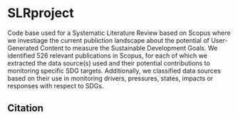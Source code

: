 # SLRproject
Code base used for a Systematic Literature Review based on Scopus where we investiage the current publiction landscape about the potential of User-Generated Content to measure the Sustainable Development Goals. 
We identified 526 relevant publications in Scopus, for each of which we extracted the data source(s) used and their potential contributions to monitoring specific SDG targets. 
Additionally, we classified data sources based on their use in monitoring drivers, pressures, states, impacts or responses with respect to SDGs.

## Citation
<to be added>
